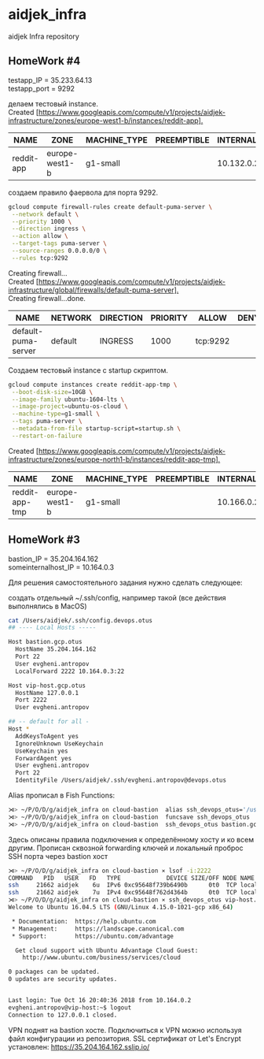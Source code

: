 # aidjek_infra

aidjek Infra repository

## HomeWork #4

testapp_IP = 35.233.64.13  
testapp_port = 9292

делаем тестовый instance.  
Created [<https://www.googleapis.com/compute/v1/projects/aidjek-infrastructure/zones/europe-west1-b/instances/reddit-app].>

| NAME       | ZONE           | MACHINE_TYPE | PREEMPTIBLE | INTERNAL_IP | EXTERNAL_IP  | STATUS  |
|------------|----------------|--------------|-------------|-------------|--------------|---------|
| reddit-app | europe-west1-b | g1-small     |             | 10.132.0.2  | 35.233.64.13 | RUNNING |

создаем правило фаервола для порта 9292.

```bash
gcloud compute firewall-rules create default-puma-server \
 --network default \
 --priority 1000 \
 --direction ingress \
 --action allow \
 --target-tags puma-server \
 --source-ranges 0.0.0.0/0 \
 --rules tcp:9292
```

Creating firewall...  
Created [<https://www.googleapis.com/compute/v1/projects/aidjek-infrastructure/global/firewalls/default-puma-server].>  
Creating firewall...done.  

| NAME                | NETWORK | DIRECTION | PRIORITY | ALLOW    | DENY  | DISABLED  |
|------------|----------------|--------------|-------------|-------------|--------------|---------|
| default-puma-server | default | INGRESS   | 1000     | tcp:9292 |  | False |

Создаем тестовый instance с startup скриптом.

```bash
gcloud compute instances create reddit-app-tmp \
 --boot-disk-size=10GB \
 --image-family ubuntu-1604-lts \
 --image-project=ubuntu-os-cloud \
 --machine-type=g1-small \
 --tags puma-server \
 --metadata-from-file startup-script=startup.sh \
 --restart-on-failure
 ```

Created [<https://www.googleapis.com/compute/v1/projects/aidjek-infrastructure/zones/europe-north1-b/instances/reddit-app-tmp].>

| NAME          | ZONE            | MACHINE_TYPE | PREEMPTIBLE | INTERNAL_IP | EXTERNAL_IP  | STATUS  |
|------------|----------------|--------------|-------------|-------------|--------------|---------|
| reddit-app-tmp | europe-west1-b | g1-small     |             | 10.166.0.2  | 35.228.132.145 | RUNNING |

## HomeWork #3

bastion_IP = 35.204.164.162  
someinternalhost_IP = 10.164.0.3

Для решения самостоятельного задания нужно сделать следующее:

создать отдельный ~/.ssh/config, например такой (все действия выполнялись в MacOS)

```bash
cat /Users/aidjek/.ssh/config.devops.otus
## ---- Local Hosts -----

Host bastion.gcp.otus
  HostName 35.204.164.162
  Port 22
  User evgheni.antropov
  LocalForward 2222 10.164.0.3:22

Host vip-host.gcp.otus
  HostName 127.0.0.1
  Port 2222
  User evgheni.antropov

## -- default for all -
Host *
  AddKeysToAgent yes
  IgnoreUnknown UseKeychain
  UseKeychain yes
  ForwardAgent yes
  User evgheni.antropov
  Port 22
  IdentityFile /Users/aidjek/.ssh/evgheni.antropov@devops.otus
```

Alias прописал в Fish Functions:

```bash
⋊> ~/P/O/D/g/aidjek_infra on cloud-bastion  alias ssh_devops_otus='/usr/local/bin/ssh -F /Users/aidjek/.ssh/config.devops.otus'
⋊> ~/P/O/D/g/aidjek_infra on cloud-bastion  funcsave ssh_devops_otus
⋊> ~/P/O/D/g/aidjek_infra on cloud-bastion  ssh_devops_otus bastion.gcp.otus
```

Здесь описаны правила подключения к определённому хосту и ко всем другим. Прописан сквозной forwarding ключей и локальный проброс SSH порта через bastion хост

```bash
⋊> ~/P/O/D/g/aidjek_infra on cloud-bastion ⨯ lsof -i:2222                                                                                  23:40:43
COMMAND   PID   USER   FD   TYPE             DEVICE SIZE/OFF NODE NAME
ssh     21662 aidjek    6u  IPv6 0xc95648f739b6490b      0t0  TCP localhost:rockwell-csp2 (LISTEN)
ssh     21662 aidjek    7u  IPv4 0xc95648f762d4364b      0t0  TCP localhost:rockwell-csp2 (LISTEN)
⋊> ~/P/O/D/g/aidjek_infra on cloud-bastion ⨯ ssh_devops_otus vip-host.gcp.otus
Welcome to Ubuntu 16.04.5 LTS (GNU/Linux 4.15.0-1021-gcp x86_64)

 * Documentation:  https://help.ubuntu.com
 * Management:     https://landscape.canonical.com
 * Support:        https://ubuntu.com/advantage

  Get cloud support with Ubuntu Advantage Cloud Guest:
    http://www.ubuntu.com/business/services/cloud

0 packages can be updated.
0 updates are security updates.


Last login: Tue Oct 16 20:40:36 2018 from 10.164.0.2
evgheni.antropov@vip-host:~$ logout
Connection to 127.0.0.1 closed.
```

VPN поднят на bastion хосте. Подключиться к VPN можно используя файл конфигурации из репозитория.
SSL сертификат от Let's Encrypt установлен: <https://35.204.164.162.sslip.io/>
